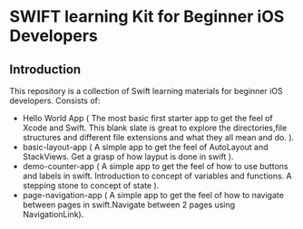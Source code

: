 # SWIFT learning Kit for Beginner iOS Developers

## Introduction
This repository is a collection of Swift learning materials for beginner iOS developers. 
Consists of:
- Hello World App ( The most basic first starter app to get the feel of Xcode and Swift. This blank slate is great to explore the directories,file structures and different file extensions and what they all mean and do.  ).
- basic-layout-app ( A simple app to get the feel of AutoLayout and StackViews. Get a grasp of how layput is done in swift ).
- demo-counter-app ( A simple app to get the feel of how to use buttons and labels in swift. Introduction to concept of variables and functions. A stepping stone to concept of state ).
- page-navigation-app ( A simple app to get the feel of how to navigate between pages in swift.Navigate between 2 pages using NavigationLink).